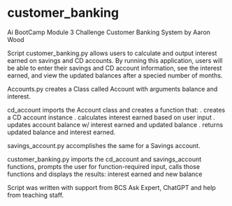 # customer_banking
Ai BootCamp Module 3 Challenge Customer Banking System by Aaron Wood

Script customer_banking.py allows users to calculate and output interest earned on savings and CD accounts. By running this application, users will be able to enter their savings and CD account information, see the interest earned, and view the updated balances after a speci ed number of months.

Accounts.py creates a Class called Account with arguments balance and interest.

cd_account imports the Account class and creates a function that:
    . creates a CD account instance
    . calculates interest earned based on user input
    . updates account balance w/ interest earned and updated balance
    . returns updated balance and interest earned.

savings_account.py accomplishes the same for a Savings account.

customer_banking.py imports the cd_account and savings_account functions, prompts the user for function-required input, calls those functions and displays the results: interest earned and new balance

Script was written with support from BCS Ask Expert, ChatGPT and help from teaching staff.
